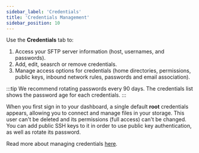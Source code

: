 ```yaml
---
sidebar_label: 'Credentials'
title: 'Credentials Management'
sidebar_position: 10
---
```

Use the **Credentials** tab to:

1. Access your SFTP server information (host, usernames, and passwords). 
2. Add, edit, seasrch or remove credentials.
3. Manage access options for credentials (home directories, permissions, public keys, inbound network rules, passwords and email association).

:::tip
We recommend rotating passwords every 90 days. The credentials list shows the password age for each credentials.
:::

When you first sign in to your dashboard, a single default **root** credentials appears, allowing you to connect and manage files in your storage. This user can't be deleted and its permissions (full access) can't be changed. You can add public SSH keys to it in order to use public key authentication, as well as rotate its password. 

Read more about managing credentials [here](creating-and-modifying-users.md).
